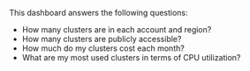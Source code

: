This dashboard answers the following questions:

- How many clusters are in each account and region?
- How many clusters are publicly accessible?
- How much do my clusters cost each month?
- What are my most used clusters in terms of CPU utilization?
